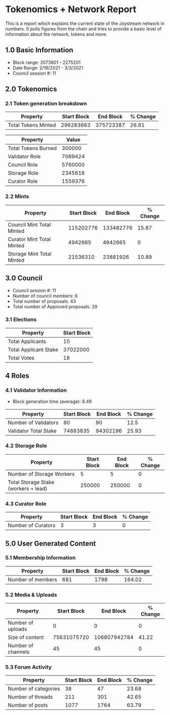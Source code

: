 # Tokenomics + Network Report
This is a report which explains the current state of the Joystream network in numbers. It pulls figures from the chain and tries to provide a basic level of information about the network, tokens and more.

## 1.0 Basic Information
* Block range: 2073601 - 2275201
* Date Range: 2/16/2021 - 3/3/2021
* Council session #: 11

## 2.0 Tokenomics
### 2.1 Token generation breakdown
| Property            | Start Block | End Block | % Change |
|---------------------|--------------|--------------|----------|
| Total Tokens Minted |  296283663 | 375723387 | 26.81 |

| Property            | Value        |
|---------------------|--------------|
| Total Tokens Burned | 300000 | 
| Validator Role      |  7089424            | 
| Council Role        | 5760000             | 
| Storage Role        | 2345616             | 
| Curator Role        | 1559376             | 



### 2.2 Mints
| Property                    | Start Block           | End Block | % Change |
|-----------------------------|-----------------------|--------------|----------|
| Council Mint Total Minted   | 115202776  |  133482776 |15.87          |
| Curator Mint Total Minted   |  4942665 | 4942665| 0          |
| Storage Mint Total Minted   |  21536310 |  23881926            |  10.89        |

## 3.0 Council
* Council session #: 11
* Number of council members: 6
* Total number of proposals: 43
* Total number of Approved proposals: 29

### 3.1 Elections
| Property                    | Start Block                |
|-----------------------------|----------------------------|
| Total Applicants            |10        |
| Total Applicant Stake       |37022000  |
| Total Votes                 |18             |

## 4 Roles
### 4.1 Validator Information
* Block generation time (average): 6.49

| Property                    | Start Block | End Block | % Change |
|-----------------------------|--------------|--------------|----------|
| Number of Validators       |  80 | 90 | 12.5 |
| Validator Total Stake       | 74883835 | 94302196 | 25.93 |


### 4.2 Storage Role
| Property                | Start Block | End Block | % Change |
|-------------------------|--------------|--------------|----------|
| Number of Storage Workers | 5  |  5 | 0 |
| Total Storage Stake (workers + lead)  | 250000 |  250000 | 0 |

### 4.3 Curator Role
| Property                | Start Block | End Block | % Change |
|-------------------------|--------------|--------------|----------|
| Number of Curators      | 3 | 3 | 0 |

## 5.0 User Generated Content
### 5.1 Membership Information
| Property          | Start Block | End Block | % Change |
|-------------------|--------------|--------------|----------|
| Number of members | 681|  1798 | 164.02 |

### 5.2 Media & Uploads
| Property                | Start Block | End Block | % Change |
|-------------------------|--------------|--------------|----------|
| Number of uploads       | 0 | 0  |  0 |
| Size of content         |  75631075720 |  106807942784 | 41.22          |
| Number of channels      |  45 | 45 | 0 |

### 5.3 Forum Activity
| Property          | Start Block | End Block | % Change |
|-------------------|--------------|--------------|----------|
| Number of categories | 38 | 47 | 23.68         |
| Number of threads    | 211| 301 | 42.65         |
| Number of posts      | 1077 | 1764            |  63.79        |